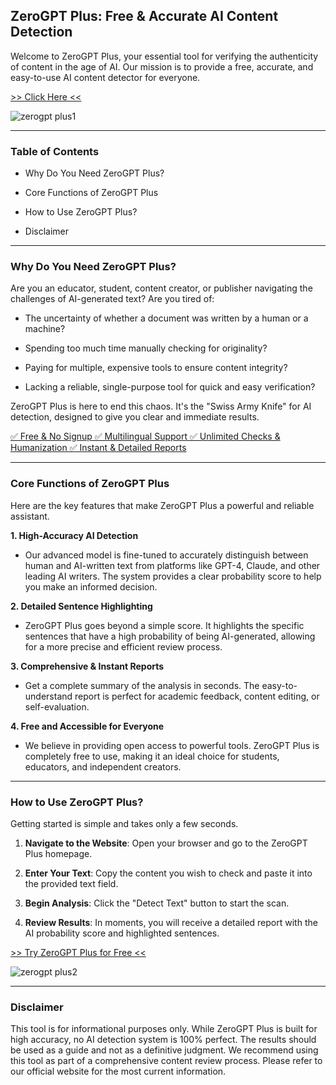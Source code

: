 ## **ZeroGPT Plus: Free & Accurate AI Content Detection**

Welcome to ZeroGPT Plus, your essential tool for verifying the authenticity of content in the age of AI. Our mission is to provide a free, accurate, and easy-to-use AI content detector for everyone.

[ >> Click Here << ](https://www.zerogpt.plus/)

![zerogpt plus1](https://github.com/user-attachments/assets/fdca7359-b38c-499f-849a-c9e136911961)


----------

### **Table of Contents**

-   Why Do You Need ZeroGPT Plus?
    
-   Core Functions of ZeroGPT Plus
    
-   How to Use ZeroGPT Plus?
    
-   Disclaimer
    

----------

### **Why Do You Need ZeroGPT Plus?**

Are you an educator, student, content creator, or publisher navigating the challenges of AI-generated text? Are you tired of:

-   The uncertainty of whether a document was written by a human or a machine?
    
-   Spending too much time manually checking for originality?
    
-   Paying for multiple, expensive tools to ensure content integrity?
    
-   Lacking a reliable, single-purpose tool for quick and easy verification?
    

ZeroGPT Plus is here to end this chaos. It's the "Swiss Army Knife" for AI detection, designed to give you clear and immediate results.

[ ✅ Free & No Signup ✅ Multilingual Support ✅ Unlimited Checks & Humanization ✅ Instant & Detailed Reports ](https://www.zerogpt.plus/)

----------

### **Core Functions of ZeroGPT Plus**

Here are the key features that make ZeroGPT Plus a powerful and reliable assistant.

**1. High-Accuracy AI Detection**

-   Our advanced model is fine-tuned to accurately distinguish between human and AI-written text from platforms like GPT-4, Claude, and other leading AI writers. The system provides a clear probability score to help you make an informed decision.
    

**2. Detailed Sentence Highlighting**

-   ZeroGPT Plus goes beyond a simple score. It highlights the specific sentences that have a high probability of being AI-generated, allowing for a more precise and efficient review process.
    

**3. Comprehensive & Instant Reports**

-   Get a complete summary of the analysis in seconds. The easy-to-understand report is perfect for academic feedback, content editing, or self-evaluation.
    

**4. Free and Accessible for Everyone**

-   We believe in providing open access to powerful tools. ZeroGPT Plus is completely free to use, making it an ideal choice for students, educators, and independent creators.

----------

### **How to Use ZeroGPT Plus?**

Getting started is simple and takes only a few seconds.

1.  **Navigate to the Website**: Open your browser and go to the ZeroGPT Plus homepage.
    
2.  **Enter Your Text**: Copy the content you wish to check and paste it into the provided text field.
    
3.  **Begin Analysis**: Click the "Detect Text" button to start the scan.
    
4.  **Review Results**: In moments, you will receive a detailed report with the AI probability score and highlighted sentences.

[ >> Try ZeroGPT Plus for Free << ](https://www.zerogpt.plus/)

![zerogpt plus2](https://github.com/user-attachments/assets/82d921db-500f-42f7-8883-46e89a7eebcd)

----------

### **Disclaimer**

This tool is for informational purposes only. While ZeroGPT Plus is built for high accuracy, no AI detection system is 100% perfect. The results should be used as a guide and not as a definitive judgment. We recommend using this tool as part of a comprehensive content review process. Please refer to our official website for the most current information.
